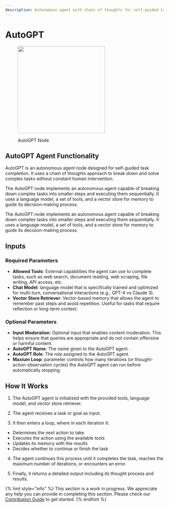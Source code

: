 ```yaml
---
description: Autonomous agent with chain of thoughts for self-guided task completion.
---
```


# AutoGPT

<figure><img src="../../../.gitbook/assets/image (12) (2).png" alt="" width="277"><figcaption><p>AutoGPT Node</p></figcaption></figure>

## AutoGPT Agent Functionality

AutoGPT is an autonomous agent node designed for self-guided task completion. It uses a chain of thoughts approach to break down and solve complex tasks without constant human intervention.

The AutoGPT node implements an autonomous agent capable of breaking down complex tasks into smaller steps and executing them sequentially. It uses a language model, a set of tools, and a vector store for memory to guide its decision-making process.

The AutoGPT node implements an autonomous agent capable of breaking down complex tasks into smaller steps and executing them sequentially. It uses a language model, a set of tools, and a vector store for memory to guide its decision-making process.

## Inputs

### Required Parameters

* **Allowed Tools**:  External capabilities the agent can use to complete tasks, such as web search, document reading, web scraping, file writing, API access, etc.
* **Chat Model**: language model that is specifically trained and optimized for multi-turn, conversational interactions (e.g., GPT-4 vs Claude 3).
* **Vector Store Retriever**: Vector-based memory that allows the agent to remember past steps and avoid repetition. Useful for tasks that require reflection or long-term context.

### Optional Parameters

* **Input Moderation**: Optional input that enables content moderation. This helps ensure that queries are appropriate and do not contain offensive or harmful content.
* **AutoGPT Name**: The name given to the AutoGPT agent.
* **AutoGPT Role**: The role assigned to the AutoGPT agent.
* **Maxium Loop**: parameter controls how many iterations (or thought-action-observation cycles) the AutoGPT agent can run before automatically stopping.

## How It Works

1. The AutoGPT agent is initialized with the provided tools, language model, and vector store retriever.

2. The agent receives a task or goal as input.

3. It then enters a loop, where in each iteration it:

  - Determines the next action to take
  - Executes the action using the available tools
  - Updates its memory with the results
  - Decides whether to continue or finish the task

4. The agent continues this process until it completes the task, reaches the maximum number of iterations, or encounters an error.

5. Finally, it returns a detailed output including its thought process and results.

{% hint style="info" %}
This section is a work in progress. We appreciate any help you can provide in completing this section. Please check our [Contribution Guide](../../../contributing/) to get started.
{% endhint %}
